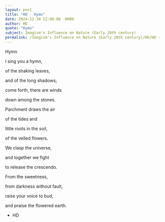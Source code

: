 ```yaml
---
layout: post
title: "HD - Hymn"
date: 2024-12-30 12:00:00 -0000
author: HD
quote: "Hymn"
subject: Imagism's Influence on Nature (Early 20th century)
permalink: /Imagism's Influence on Nature (Early 20th century)/HD/HD - Hymn
---
```


Hymn

I sing you a hymn,  

of the shaking leaves,

and of the long shadows;

come forth, there are winds

down among the stones.

Parchment draws the air

of the tides and 

little roots in the soil,

of the veiled flowers.

We clasp the universe,

and together we fight

to release the crescendo.

From the sweetness,

from darkness without fault,

raise your voice to bud,

and praise the flowered earth.










    

    


- HD
